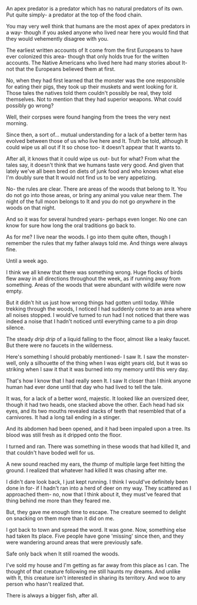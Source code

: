 An apex predator is a predator which has no natural predators of its own. Put quite simply- a predator at the top of the food chain.

You may very well think that humans are the most apex of apex predators in a way- though if you asked anyone who lived near here you would find that they would vehemently disagree with you.

The earliest written accounts of It come from the first Europeans to have ever colonized this area- though that only holds true for the written accounts. The Native Americans who lived here had many stories about It- not that the Europeans believed them at first.

No, when they had first learned that the monster was the one responsible for eating their pigs, they took up their muskets and went looking for it. Those tales the natives told them couldn't possibly be real, they told themselves. Not to mention that they had superior weapons. What could possibly go wrong?

Well, their corpses were found hanging from the trees the very next morning.

Since then, a sort of... mutual understanding for a lack of a better term has evolved between those of us who live here and It. Truth be told, although It could wipe us all out if It so chose too- it doesn't appear that It wants to. 

After all, it knows that it could wipe us out- but for what? From what the tales say, it doesn't think that we humans taste very good. And given that lately we've all been bred on diets of junk food and who knows what else I'm doubly sure that It would not find us to be very appetizing.

No- the rules are clear. There are areas of the woods that belong to It. You do not go into those areas, or bring any animal you value near them. The night of the full moon belongs to It and you do not go *anywhere*  in the woods on that night.

And so it was for several hundred years- perhaps even longer. No one can know for sure how long the oral traditions go back to.

As for me? I live near the woods. I go into them quite often, though I remember the rules that my father always told me. And things were always fine.

Until a week ago.

I think we all knew that there was something wrong. Huge flocks of birds flew away in all directions throughout the week, as if running away from something. Areas of the woods that were abundant with wildlife were now empty.

But it didn't hit us just how wrong things had gotten until today. While trekking through the woods, I noticed I had suddenly come to an area where all noises stopped. I would've turned to run had I not noticed that there was indeed a noise that I hadn't noticed until everything came to a pin drop silence.

The steady *drip drip*  of a liquid falling to the floor, almost like a leaky faucet. But there were no faucets in the wilderness.

Here's something I should probably mentioned- I saw It. I saw the monster- well, only a silhouette of the thing when I was eight years old, but it was so striking when I saw it that it was burned into my memory until this very day.

That's how I know that I had really seen It. I saw It closer than I think anyone human had ever done until that day who had lived to tell the tale.

It was, for a lack of a better word, majestic. It looked like an oversized deer, though it had two heads, one stacked above the other. Each head had six eyes, and its two mouths revealed stacks of teeth that resembled that of a carnivores. It had a long tail ending in a stinger.

And its abdomen had been opened, and it had been impaled upon a tree. Its blood was still fresh as it dripped onto the floor.

I turned and ran. There was something in these woods that had killed It, and that couldn't have boded well for us. 

A new sound reached my ears, the *thump* of multiple large feet hitting the ground. I realized that whatever had killed It was chasing after me. 

I didn't dare look back, I just kept running. I think I would've definitely been done in for- if I hadn't ran into a herd of deer on my way. They scattered as I approached them- no, now that I think about it, they must've feared that thing behind me more than they feared me.

But, they gave me enough time to escape. The creature seemed to delight on snacking on them more than it did on me.

I got back to town and spread the word. It was gone. Now, something else had taken Its place. Five people have gone 'missing' since then, and they were wandering around areas that were previously safe.

Safe only back when It still roamed the woods.

I've sold my house and I'm getting as far away from this place as I can. The thought of that creature following me still haunts my dreams. And unlike with It, this creature isn't interested in sharing its territory. And woe to any person who hasn't realized that.

There is always a bigger fish, after all.